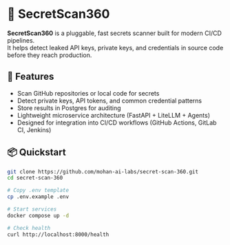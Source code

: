 # 🔐 SecretScan360

**SecretScan360** is a pluggable, fast secrets scanner built for modern CI/CD pipelines.  
It helps detect leaked API keys, private keys, and credentials in source code before they reach production.

## 🚀 Features
- Scan GitHub repositories or local code for secrets
- Detect private keys, API tokens, and common credential patterns
- Store results in Postgres for auditing
- Lightweight microservice architecture (FastAPI + LiteLLM + Agents)
- Designed for integration into CI/CD workflows (GitHub Actions, GitLab CI, Jenkins)

## 📦 Quickstart

```bash
git clone https://github.com/mohan-ai-labs/secret-scan-360.git
cd secret-scan-360

# Copy .env template
cp .env.example .env

# Start services
docker compose up -d

# Check health
curl http://localhost:8000/health

